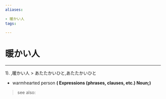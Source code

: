 ```yaml
---
aliases:
    
- 暖かい人
tags:
    
---
```


# 暖かい人
---
1).
,暖かい人 > あたたかいひと,あたたかいひと

- warmhearted person
**( Expressions (phrases, clauses, etc.) Noun;)**
> see also: 
            
